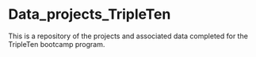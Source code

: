 # Data_projects_TripleTen
This is a repository of the projects and associated data completed for the TripleTen bootcamp program.
